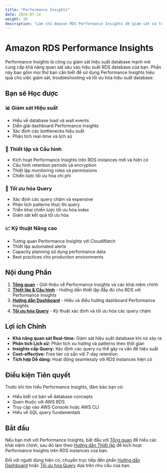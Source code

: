 ```yaml
---
title: "Performance Insights"
date: 2024-07-14
weight: 30
description: "Làm chủ Amazon RDS Performance Insights để giám sát và tối ưu hóa hiệu suất database"
---
```


# Amazon RDS Performance Insights

Performance Insights là công cụ giám sát hiệu suất database mạnh mẽ cung cấp khả năng quan sát sâu vào hiệu suất RDS database của bạn. Phần này bao gồm mọi thứ bạn cần biết để sử dụng Performance Insights hiệu quả cho việc giám sát, troubleshooting và tối ưu hóa hiệu suất database.

## Bạn sẽ Học được

### 📊 **Giám sát Hiệu suất**
- Hiểu về database load và wait events
- Diễn giải dashboard Performance Insights
- Xác định các bottlenecks hiệu suất
- Phân tích real-time và lịch sử

### 🔧 **Thiết lập và Cấu hình**
- Kích hoạt Performance Insights trên RDS instances mới và hiện có
- Cấu hình retention periods và encryption
- Thiết lập monitoring roles và permissions
- Chiến lược tối ưu hóa chi phí

### 🎯 **Tối ưu hóa Query**
- Xác định các query chậm và expensive
- Phân tích patterns thực thi query
- Triển khai chiến lược tối ưu hóa index
- Giám sát kết quả tối ưu hóa

### 📈 **Kỹ thuật Nâng cao**
- Tương quan Performance Insights với CloudWatch
- Thiết lập automated alerts
- Capacity planning sử dụng performance data
- Best practices cho production environments

## Nội dung Phần

1. **[Tổng quan](overview/)** - Giới thiệu về Performance Insights và các khái niệm chính
2. **[Thiết lập & Cấu hình](setup/)** - Hướng dẫn thiết lập đầy đủ cho RDS với Performance Insights
3. **[Hướng dẫn Dashboard](dashboard/)** - Hiểu và điều hướng dashboard Performance Insights
4. **[Tối ưu hóa Query](optimization/)** - Kỹ thuật xác định và tối ưu hóa các query chậm

## Lợi ích Chính

- **Khả năng quan sát Real-time:** Giám sát hiệu suất database khi nó xảy ra
- **Phân tích Lịch sử:** Phân tích xu hướng và patterns theo thời gian
- **Insights cấp Query:** Xác định các query cụ thể gây ra vấn đề hiệu suất
- **Cost-effective:** Free tier có sẵn với 7-day retention
- **Tích hợp Dễ dàng:** Hoạt động seamlessly với RDS instances hiện có

## Điều kiện Tiên quyết

Trước khi tìm hiểu Performance Insights, đảm bảo bạn có:

- Hiểu biết cơ bản về database concepts
- Quen thuộc với AWS RDS
- Truy cập vào AWS Console hoặc AWS CLI
- Hiểu về SQL query fundamentals

## Bắt đầu

Nếu bạn mới với Performance Insights, bắt đầu với [Tổng quan](overview/) để hiểu các khái niệm chính, sau đó làm theo [Hướng dẫn Thiết lập](setup/) để kích hoạt Performance Insights trên RDS instances của bạn.

Đối với người dùng hiện có, chuyển trực tiếp đến phần [Hướng dẫn Dashboard](dashboard/) hoặc [Tối ưu hóa Query](optimization/) dựa trên nhu cầu của bạn.
